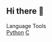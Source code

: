 ## Hi there 👋
<!-->
<!--**Sumanth-7-45/Sumanth-7-45** is a ✨ _special_ ✨ repository because its `README.md` (this file) appears on your GitHub profile.

Here are some ideas to get you started:

- 🔭 I’m currently working on ...
- 🌱 I’m currently learning ...
- 👯 I’m looking to collaborate on ...
- 🤔 I’m looking for help with ...
- 💬 Ask me about ...
- 📫 How to reach me: ...
- 😄 Pronouns: ...
- ⚡ Fun fact: ...
-->
Language Tools<br>
<a href="www.pyhton.com">Python</a>
<a href="www.cprograming.com">C</a>


